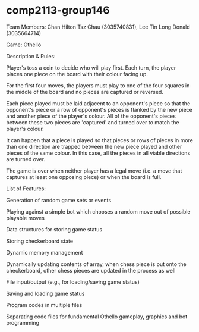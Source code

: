 # comp2113-group146

Team Members: Chan Hilton Tsz Chau (3035740831), Lee Tin Long Donald (3035664714)

Game: Othello

Description & Rules:

  Player's toss a coin to decide who will play first. Each turn, the player places one piece on the board with their colour facing up.

  For the first four moves, the players must play to one of the four squares in the middle of the board and no pieces are captured or reversed.

  Each piece played must be laid adjacent to an opponent's piece so that the opponent's piece or a row of opponent's pieces is flanked by the new piece and another piece of the player's colour. All of the opponent's pieces between these two pieces are 'captured' and turned over to match the player's colour.

  It can happen that a piece is played so that pieces or rows of pieces in more than one direction are trapped between the new piece played and other pieces of the same colour. In this case, all the pieces in all viable directions are turned over.

  The game is over when neither player has a legal move (i.e. a move that captures at least one opposing piece) or when the board is full.
  
List of Features:

Generation of random game sets or events

  Playing against a simple bot which chooses a random move out of possible playable moves
  
Data structures for storing game status

  Storing checkerboard state
  
Dynamic memory management

  Dynamically updating contents of array, when chess piece is put onto the checkerboard, other chess pieces are updated in the process as well

File input/output (e.g., for loading/saving game status)

  Saving and loading game status
  
Program codes in multiple files

  Separating code files for fundamental Othello gameplay, graphics and bot programming
